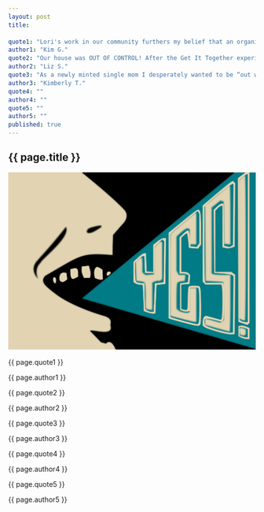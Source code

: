 ```yaml
---
layout: post
title:

quote1: "Lori's work in our community furthers my belief that an organized, calm, clean home is directly linked to kids doing well in class."
author1: "Kim G."
quote2: "Our house was OUT OF CONTROL! After the Get It Together experience my family is now able to focus on enjoying time together instead of spending countless hours picking up. What a godsend!"
author2: "Liz S."
quote3: "As a newly minted single mom I desperately wanted to be “out with the old”. Thanks to Lori, a huge weight has been lifted and it’s “on with new” beginnings."
author3: "Kimberly T."
quote4: ""
author4: ""
quote5: ""
author5: ""
published: true
---
```


<section id="testamonials" class="testamonials content-section text-center">
  <div class="container-fluid">
    <div class="row">
      <div class="col-md-12">
          <h2>{{ page.title }}</h2>
      </div>
    </div>
      <div class="art row">
        <img src="../img/testamonials-yes.svg" class="img-responsive" alt="Responsive image">
        <span class="quotes">
          <p class="quote">{{ page.quote1 }}</p><p class="author">{{ page.author1 }}</p>
          <p class="quote">{{ page.quote2 }}</p><p class="author">{{ page.author2 }}</p>
          <p class="quote">{{ page.quote3 }}</p><p class="author">{{ page.author3 }}</p>
          <p class="quote">{{ page.quote4 }}</p><p class="author">{{ page.author4 }}</p>
          <p class="quote">{{ page.quote5 }}</p><p class="author">{{ page.author5 }}</p>
        </span>
        <a href="#about" class="btn btn-circle page-scroll">
          <i class="fa fa-angle-double-down animated"></i>
        </a>
      </div>
  </div>
</section>
